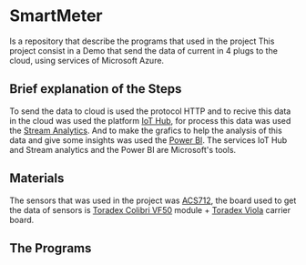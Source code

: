 
# SmartMeter
Is a repository that describe the programs that used in the project
This project consist in a Demo that send the data of current in 4 plugs to the cloud, using services of Microsoft Azure.

## Brief explanation of the Steps 

To send the data to cloud is used the protocol HTTP and to recive this data in the cloud was used the platform [IoT Hub](https://azure.microsoft.com/pt-br/services/iot-hub/), for process this data was used the [Stream Analytics](https://azure.microsoft.com/pt-pt/services/stream-analytics/).  And to make the grafics to help the analysis of this data and give some insights was used the [Power BI](https://powerbi.microsoft.com/pt-br/). The services IoT Hub and Stream analytics and the Power BI are Microsoft's tools.  
 
## Materials

The sensors that was used in the project was [ACS712](http://img.filipeflop.com/files/download/Datasheet_ACS712.pdf), the board used to get the data of sensors is [Toradex Colibri VF50](http://developer.toradex.com/products/colibri-vf50)  module + [Toradex Viola](http://developer.toradex.com/products/viola-carrier-board) carrier board.

## The Programs 
